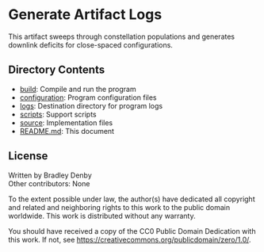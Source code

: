 # Generate Artifact Logs

This artifact sweeps through constellation populations and generates downlink
deficits for close-spaced configurations.

## Directory Contents

* [build](build/README.md): Compile and run the program
* [configuration](configuration/README.md): Program configuration files
* [logs](logs/README.md): Destination directory for program logs
* [scripts](scripts/README.md): Support scripts
* [source](source/close-spaced.cpp): Implementation files
* [README.md](README.md): This document

## License

Written by Bradley Denby  
Other contributors: None

To the extent possible under law, the author(s) have dedicated all copyright and
related and neighboring rights to this work to the public domain worldwide. This
work is distributed without any warranty.

You should have received a copy of the CC0 Public Domain Dedication with this
work. If not, see <https://creativecommons.org/publicdomain/zero/1.0/>.
